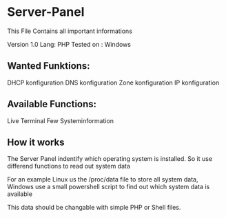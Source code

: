 # Server-Panel
This File Contains all important informations

Version 1.0
Lang: PHP
Tested on : Windows


## Wanted Funktions:
 DHCP konfiguration
 DNS konfiguration
 Zone konfiguration
 IP konfiguration

## Available Functions:
Live Terminal
Few Systeminformation


## How it works
The Server Panel indentify which operating system is installed.
So it use differend functions to read out system data

For an example Linux us the /proc/data file to store all 
system data, Windows use a small powershell script to find
out which system data is available

This data should be changable with simple PHP or Shell files.


